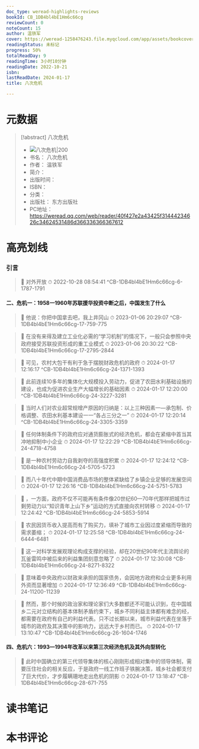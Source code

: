 ```yaml
---
doc_type: weread-highlights-reviews
bookId: CB_1DB4bl4bE1Hm6c66cg
reviewCount: 0
noteCount: 15
author: 温铁军
cover: https://weread-1258476243.file.myqcloud.com/app/assets/bookcover/book_cover_default_imported_04.png
readingStatus: 未标记
progress: 50%
totalReadDay: 9
readingTime: 3小时10分钟
readingDate: 2022-10-21
isbn: 
lastReadDate: 2024-01-17
title: 八次危机

---
```

# 元数据
> [!abstract] 八次危机
> - ![ 八次危机|200](https://weread-1258476243.file.myqcloud.com/app/assets/bookcover/book_cover_default_imported_04.png)
> - 书名： 八次危机
> - 作者： 温铁军
> - 简介： 
> - 出版时间： 
> - ISBN： 
> - 分类： 
> - 出版社： 东方出版社
> - PC地址：https://weread.qq.com/web/reader/40f427e2a43425f31444234626c34624531486d366336366367612

# 高亮划线

### 引言

> 📌 对外开放 
> ⏱ 2022-10-28 08:54:41 ^CB-1DB4bl4bE1Hm6c66cg-6-1787-1791

#### 二、危机一：1958一1960年苏联援华投资中断之后，中国发生了什么

> 📌 他说：你把中国拿去吧，我上井冈山 
> ⏱ 2023-01-06 20:29:07 ^CB-1DB4bl4bE1Hm6c66cg-17-759-775

> 📌 在没有来得及建立工业化必需的“学习机制”的情况下，一般只会参照中央政府接受苏联投资形成的重工业模式 
> ⏱ 2023-01-06 20:30:22 ^CB-1DB4bl4bE1Hm6c66cg-17-2795-2844



> 📌 可见，农村大包干有利于急于摆脱财政危机的政府 
> ⏱ 2024-01-17 12:16:17 ^CB-1DB4bl4bE1Hm6c66cg-24-1371-1393

> 📌 此前连续10多年的集体化大规模投入劳动力，促进了农田水利基础设施的建设，也成为促进农业生产大幅增长的基础因素 
> ⏱ 2024-01-17 12:20:00 ^CB-1DB4bl4bE1Hm6c66cg-24-3227-3281

> 📌 当时人们对农业超常规增产原因的归纳是：以上三种因素一—承包制、价格调整、农田水利基本建设一一“各占三分之一” 
> ⏱ 2024-01-17 12:20:14 ^CB-1DB4bl4bE1Hm6c66cg-24-3305-3359

> 📌 任何体制条件下的政府应对通货膨胀式的经济危机，都会在紧缩中首当其冲地抑制中小企业 
> ⏱ 2024-01-17 12:22:29 ^CB-1DB4bl4bE1Hm6c66cg-24-4718-4758

> 📌 是一种农村劳动力自我剥夺的高强度积累 
> ⏱ 2024-01-17 12:24:12 ^CB-1DB4bl4bE1Hm6c66cg-24-5705-5723

> 📌 而八十年代中期中国消费品市场的整体紧缺给了乡镇企业足够的发展空间 
> ⏱ 2024-01-17 12:26:16 ^CB-1DB4bl4bE1Hm6c66cg-24-5751-5783

> 📌 ，一方面，政府不仅不可能再有条件像20世纪60—70年代那样把城市过剩劳动力以“知识青年上山下乡”运动的方式直接向农村转移 
> ⏱ 2024-01-17 12:24:42 ^CB-1DB4bl4bE1Hm6c66cg-24-5853-5914

> 📌 农民因货币收入提高而有了购买力，填补了城市工业因过度紧缩而导致的需求萎缩； 
> ⏱ 2024-01-17 12:25:58 ^CB-1DB4bl4bE1Hm6c66cg-24-6444-6481

> 📌 这一对科学发展观理论构成支撑的经验，却在20世纪90年代主流舆论的瓦釜雷鸣中被后来的利益集团刻意忽略了 
> ⏱ 2024-01-17 12:30:08 ^CB-1DB4bl4bE1Hm6c66cg-24-8271-8322

> 📌 意味着中央政府以财政来承担的国家债务，会因地方政府和企业更多利用外资而显著增加 
> ⏱ 2024-01-17 12:36:49 ^CB-1DB4bl4bE1Hm6c66cg-24-11200-11239



> 📌 然而，那个时候的政治家和理论家们大多数都还不可能认识到，在中国城乡二元对立结构的基本体制矛盾约束下，城乡不同利益主体都有难念的经，都需要在政府有自己的利益代表。只不过长期以来，城市利益代表在坐落于城市的政府及其决策中的影响力，远远大于乡村而已。 
> ⏱ 2024-01-17 13:10:47 ^CB-1DB4bl4bE1Hm6c66cg-26-1604-1746

#### 四、危机六：1993—1994年改革以来第三次经济危机及其外向型转化

> 📌 此时中国确立的第三代领导集体的核心刚刚形成相对集中的领导体制，需要压住社会的相关反应，于是政府一线工作班子铁腕决策，城乡社会都支付了巨大代价，才步履瞒珊地走出危机的阴影 
> ⏱ 2024-01-17 13:18:47 ^CB-1DB4bl4bE1Hm6c66cg-28-671-755

# 读书笔记

# 本书评论

